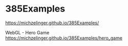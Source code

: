 # 385Examples

https://michzelinger.github.io/385Examples/

WebGL - Hero Game
https://michzelinger.github.io/385Examples/hero_game
